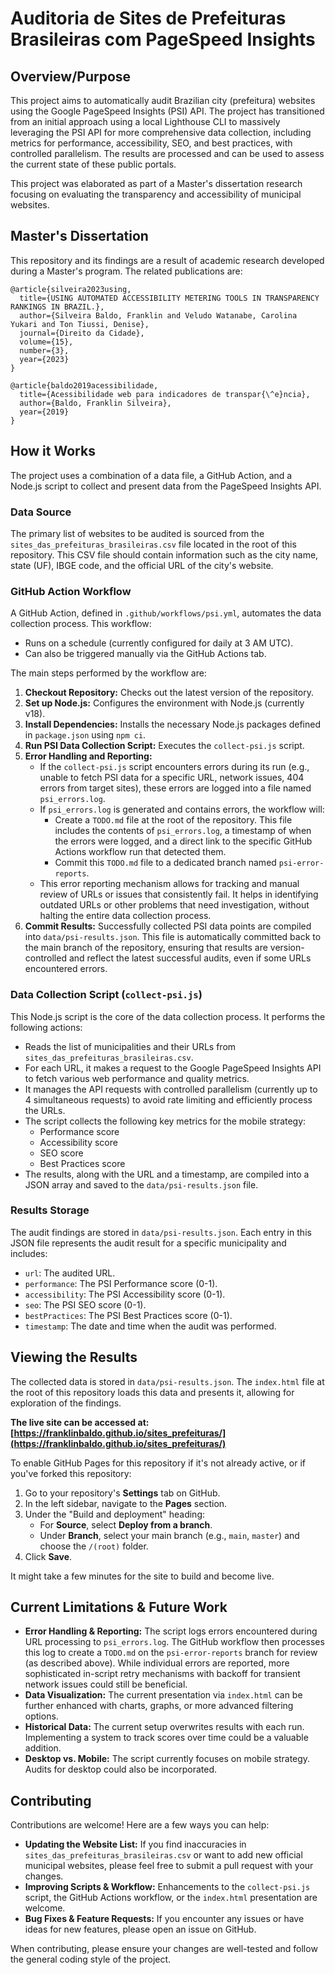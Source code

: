 # Auditoria de Sites de Prefeituras Brasileiras com PageSpeed Insights

## Overview/Purpose

This project aims to automatically audit Brazilian city (prefeitura) websites using the Google PageSpeed Insights (PSI) API. The project has transitioned from an initial approach using a local Lighthouse CLI to massively leveraging the PSI API for more comprehensive data collection, including metrics for performance, accessibility, SEO, and best practices, with controlled parallelism. The results are processed and can be used to assess the current state of these public portals.

This project was elaborated as part of a Master's dissertation research focusing on evaluating the transparency and accessibility of municipal websites.

## Master's Dissertation

This repository and its findings are a result of academic research developed during a Master's program. The related publications are:

```
@article{silveira2023using,
  title={USING AUTOMATED ACCESSIBILITY METERING TOOLS IN TRANSPARENCY RANKINGS IN BRAZIL.},
  author={Silveira Baldo, Franklin and Veludo Watanabe, Carolina Yukari and Ton Tiussi, Denise},
  journal={Direito da Cidade},
  volume={15},
  number={3},
  year={2023}
}

@article{baldo2019acessibilidade,
  title={Acessibilidade web para indicadores de transpar{\^e}ncia},
  author={Baldo, Franklin Silveira},
  year={2019}
}
```

## How it Works

The project uses a combination of a data file, a GitHub Action, and a Node.js script to collect and present data from the PageSpeed Insights API.

### Data Source

The primary list of websites to be audited is sourced from the `sites_das_prefeituras_brasileiras.csv` file located in the root of this repository. This CSV file should contain information such as the city name, state (UF), IBGE code, and the official URL of the city's website.

### GitHub Action Workflow

A GitHub Action, defined in `.github/workflows/psi.yml`, automates the data collection process. This workflow:
- Runs on a schedule (currently configured for daily at 3 AM UTC).
- Can also be triggered manually via the GitHub Actions tab.

The main steps performed by the workflow are:
1.  **Checkout Repository:** Checks out the latest version of the repository.
2.  **Set up Node.js:** Configures the environment with Node.js (currently v18).
3.  **Install Dependencies:** Installs the necessary Node.js packages defined in `package.json` using `npm ci`.
4.  **Run PSI Data Collection Script:** Executes the `collect-psi.js` script.
5.  **Error Handling and Reporting:**
    *   If the `collect-psi.js` script encounters errors during its run (e.g., unable to fetch PSI data for a specific URL, network issues, 404 errors from target sites), these errors are logged into a file named `psi_errors.log`.
    *   If `psi_errors.log` is generated and contains errors, the workflow will:
        *   Create a `TODO.md` file at the root of the repository. This file includes the contents of `psi_errors.log`, a timestamp of when the errors were logged, and a direct link to the specific GitHub Actions workflow run that detected them.
        *   Commit this `TODO.md` file to a dedicated branch named `psi-error-reports`.
    *   This error reporting mechanism allows for tracking and manual review of URLs or issues that consistently fail. It helps in identifying outdated URLs or other problems that need investigation, without halting the entire data collection process.
6.  **Commit Results:** Successfully collected PSI data points are compiled into `data/psi-results.json`. This file is automatically committed back to the main branch of the repository, ensuring that results are version-controlled and reflect the latest successful audits, even if some URLs encountered errors.

### Data Collection Script (`collect-psi.js`)

This Node.js script is the core of the data collection process. It performs the following actions:
- Reads the list of municipalities and their URLs from `sites_das_prefeituras_brasileiras.csv`.
- For each URL, it makes a request to the Google PageSpeed Insights API to fetch various web performance and quality metrics.
- It manages the API requests with controlled parallelism (currently up to 4 simultaneous requests) to avoid rate limiting and efficiently process the URLs.
- The script collects the following key metrics for the mobile strategy:
    - Performance score
    - Accessibility score
    - SEO score
    - Best Practices score
- The results, along with the URL and a timestamp, are compiled into a JSON array and saved to the `data/psi-results.json` file.

### Results Storage

The audit findings are stored in `data/psi-results.json`. Each entry in this JSON file represents the audit result for a specific municipality and includes:
- `url`: The audited URL.
- `performance`: The PSI Performance score (0-1).
- `accessibility`: The PSI Accessibility score (0-1).
- `seo`: The PSI SEO score (0-1).
- `bestPractices`: The PSI Best Practices score (0-1).
- `timestamp`: The date and time when the audit was performed.

## Viewing the Results

The collected data is stored in `data/psi-results.json`. The `index.html` file at the root of this repository loads this data and presents it, allowing for exploration of the findings.

**The live site can be accessed at: [https://franklinbaldo.github.io/sites_prefeituras/](https://franklinbaldo.github.io/sites_prefeituras/)**

To enable GitHub Pages for this repository if it's not already active, or if you've forked this repository:

1.  Go to your repository's **Settings** tab on GitHub.
2.  In the left sidebar, navigate to the **Pages** section.
3.  Under the "Build and deployment" heading:
    *   For **Source**, select **Deploy from a branch**.
    *   Under **Branch**, select your main branch (e.g., `main`, `master`) and choose the `/(root)` folder.
4.  Click **Save**.

It might take a few minutes for the site to build and become live.

## Current Limitations & Future Work

-   **Error Handling & Reporting:** The script logs errors encountered during URL processing to `psi_errors.log`. The GitHub workflow then processes this log to create a `TODO.md` on the `psi-error-reports` branch for review (as described above). While individual errors are reported, more sophisticated in-script retry mechanisms with backoff for transient network issues could still be beneficial.
-   **Data Visualization:** The current presentation via `index.html` can be further enhanced with charts, graphs, or more advanced filtering options.
-   **Historical Data:** The current setup overwrites results with each run. Implementing a system to track scores over time could be a valuable addition.
-   **Desktop vs. Mobile:** The script currently focuses on mobile strategy. Audits for desktop could also be incorporated.

## Contributing

Contributions are welcome! Here are a few ways you can help:

-   **Updating the Website List:** If you find inaccuracies in `sites_das_prefeituras_brasileiras.csv` or want to add new official municipal websites, please feel free to submit a pull request with your changes.
-   **Improving Scripts & Workflow:** Enhancements to the `collect-psi.js` script, the GitHub Actions workflow, or the `index.html` presentation are welcome.
-   **Bug Fixes & Feature Requests:** If you encounter any issues or have ideas for new features, please open an issue on GitHub.

When contributing, please ensure your changes are well-tested and follow the general coding style of the project.
